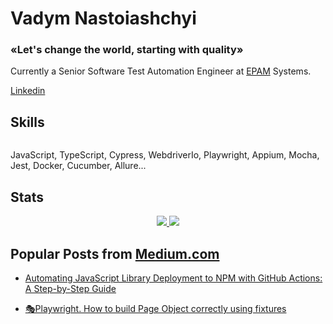 # Vadym Nastoiashchyi

### «Let's change the world, starting with quality»

Currently a Senior Software Test Automation Engineer at [EPAM](https://www.epam.com/) Systems. 




[Linkedin](https://www.linkedin.com/in/vadym-nastoiashchyi/)

## Skills

<p align="center">
   <a href="https://github.com/olmesm/olmesm">
    <img src="https://skillicons.dev/icons?i=azure,docker,linux,nodejs,ts,js,jest,selenium" alt="" />
  </a>
</p>

JavaScript, TypeScript, Cypress, WebdriverIo, Playwright, Appium, Mocha, Jest, Docker, Cucumber, Allure...

## Stats

<p align="center">

   <a href="https://github.com/VadimNastoyashchy">
     <img src="https://github-readme-stats.vercel.app/api?username=VadimNastoyashchy&count_private=true&layout=compact&hide_border=true" />
     <img src="https://github-readme-stats.vercel.app/api/top-langs/?username=VadimNastoyashchy&count_private=true&layout=compact&hide_border=true" />
  </a> 

</p>

## Popular Posts from [Medium.com](https://medium.com/@vadym_nastoiashhyi)

- [Automating JavaScript Library Deployment to NPM with GitHub Actions: A Step-by-Step Guide](https://medium.com/@vadym_nastoiashhyi/automating-javascript-library-deployment-to-npm-with-github-actions-a-step-by-step-guide-b5e8947b8ba9)

- [🎭Playwright. How to build Page Object correctly using fixtures](https://medium.com/@vadym_nastoiashhyi/playwright-how-to-build-page-object-correctly-using-fixtures-ff0a8c05b395)